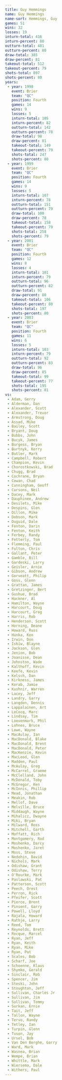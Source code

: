 ```yaml
---
title: Guy Hemmings
name: Guy Hemmings
name-sort: Hemmings, Guy
games: 51
wins: 32
losses: 19
inturn-total: 416
inturn-percent: 80
outturn-total: 481
outturn-percent: 80
draw-total: 385
draw-percent: 81
takeout-total: 512
takeout-percent: 79
shots-total: 897
shots-percent: 80
years:
 - year: 1998
   event: Brier
   team: "QC"
   position: Fourth
   games: 14
   wins: 9
   losses: 5
   inturn-total: 105
   inturn-percent: 82
   outturn-total: 142
   outturn-percent: 78
   draw-total: 98
   draw-percent: 81
   takeout-total: 149
   takeout-percent: 79
   shots-total: 247
   shots-percent: 80
 - year: 1999
   event: Brier
   team: "QC"
   position: Fourth
   games: 14
   wins: 9
   losses: 5
   inturn-total: 107
   inturn-percent: 78
   outturn-total: 151
   outturn-percent: 79
   draw-total: 100
   draw-percent: 78
   takeout-total: 158
   takeout-percent: 79
   shots-total: 258
   shots-percent: 79
 - year: 2001
   event: Brier
   team: "QC"
   position: Fourth
   games: 12
   wins: 8
   losses: 4
   inturn-total: 101
   inturn-percent: 79
   outturn-total: 96
   outturn-percent: 82
   draw-total: 91
   draw-percent: 80
   takeout-total: 106
   takeout-percent: 80
   shots-total: 197
   shots-percent: 80
 - year: 2003
   event: Brier
   team: "QC"
   position: Fourth
   games: 11
   wins: 6
   losses: 5
   inturn-total: 103
   inturn-percent: 79
   outturn-total: 92
   outturn-percent: 83
   draw-total: 96
   draw-percent: 85
   takeout-total: 99
   takeout-percent: 77
   shots-total: 195
   shots-percent: 81
vs:
 - Adam, Gerry
 - Alderman, Dan
 - Alexander, Scott
 - Alexander, Trevor
 - Armstrong, Doug
 - Assad, Mike
 - Bailey, Scott
 - Bryant, Doug
 - Bubbs, John
 - Bucyk, James
 - Burgess, Bryan
 - Burtnyk, Kerry
 - Butler, Mark
 - Campbell, Robert
 - Champion, Kevin
 - Chorostkowski, Brad
 - Chugg, Brad
 - Cochrane, Bryan
 - Cowan, Chad
 - Cunningham, Geoff
 - Cursons, Neil
 - Dacey, Mark
 - Dauphinee, Andrew
 - Desilets, Mike
 - Despins, Glen
 - Dillon, Mike
 - Dobson, Mark
 - Duguid, Dale
 - Fenton, Darin
 - Fenton, Keith
 - Ferbey, Randy
 - Fetterly, Tom
 - Flemming, Paul
 - Fulton, Chris
 - Gallant, Peter
 - Gamble, Bill
 - Gardeski, Larry
 - Geisler, Arnie
 - Gibson, Andrew
 - Gorveatt, Philip
 - Goss, Glenn
 - Grattan, James
 - Gretzinger, Bert
 - Gushue, Brad
 - Hackner, Al
 - Hamilton, Wayne
 - Harcourt, Doug
 - Harcourt, Greg
 - Harris, Rob
 - Henderson, Scott
 - Horning, Deane
 - Howard, Russ
 - Hunka, Ken
 - Irwin, Don
 - Iskiw, Blayne
 - Jackson, Glen
 - Jenion, Bob
 - Joanisse, Dean
 - Johnston, Wade
 - Kalthoff, Kevin
 - Keefe, Kevin
 - Kelsch, Dan
 - Kirkness, James
 - Korab, Jamie
 - Kushnir, Warren
 - Lacey, Jeff
 - Landry, Garry
 - Langdon, Dennis
 - Lappalainen, Art
 - LeCocq, Marc
 - Lindsay, Tim
 - Loevenmark, Phil
 - Lohnes, Bruce
 - Lowe, Wayne
 - MacAulay, Ian
 - MacDonald, Blake
 - MacDonald, Brent
 - MacDonald, Peter
 - MacKenzie, Kevin
 - MacLeod, Glen
 - Madden, Paul
 - McAulay, Greg
 - McCarrel, Graeme
 - McClelland, John
 - McDonald, Toby
 - McGregor, Ken
 - McInnis, Phillip
 - Mead, Jonathan
 - Meakin, Rob
 - Mellof, Dave
 - Melville, Bruce
 - Middaugh, Wayne
 - Mihalicz, Dwayne
 - Miki, Bryan
 - Milward, Ross
 - Mitchell, Garth
 - Moffatt, Rich
 - Montgomery, Rod
 - Moshenko, Darcy
 - Moshenko, Jaret
 - Moss, Steve
 - Nedohin, David
 - Nichols, Mark
 - Odishaw, Grant
 - Odishaw, Terry
 - O'Rourke, Mark
 - Paslawski, Pat
 - Patterson, Scott
 - Peech, Orest
 - Perron, Rick
 - Pfeifer, Scott
 - Pierce, Brent
 - Pinsent, Garry
 - Powell, Lloyd
 - Rajala, Howard
 - Rathje, Larry
 - Reed, Tom
 - Reynolds, Brett
 - Rocque, Marcel
 - Ryan, Jeff
 - Ryan, Keith
 - Ryan, Mike
 - Ryan, Pat
 - Scales, Bob
 - Scharf, Joe
 - Schoenne, Klaus
 - Shymko, Gerald
 - Sinclair, Rob
 - Spencer, Jim
 - Steski, John
 - Stoughton, Jeff
 - Sullivan, Charles Jr
 - Sullivan, Jim
 - Sullivan, Tommy
 - Surkan, Ernie
 - Tait, Jeff
 - Tallon, Wayne
 - Tervo, Randy
 - Tetley, Ian
 - Turpin, Glenn
 - Tuson, Jay
 - Ursel, Bob
 - Van Den Berghe, Garry
 - Ward, Mark
 - Wasnea, Brian
 - Wempe, Brian
 - Whittle, Mark
 - Wiersema, Dale
 - Withers, Paul
---
```

